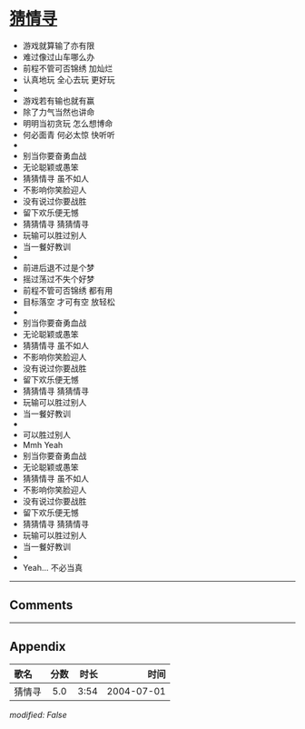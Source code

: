 # [猜情寻](https://music.163.com/song?id=66444)

* 游戏就算输了亦有限
* 难过像过山车哪么办
* 前程不管可否锦绣 加灿烂
* 认真地玩 全心去玩 更好玩
* 
* 游戏若有输也就有赢
* 除了力气当然也讲命
* 明明当初贪玩 怎么想博命
* 何必面青 何必太惊 快听听
* 
* 别当你要奋勇血战
* 无论聪颖或愚笨
* 猜猜情寻 虽不如人
* 不影响你笑脸迎人
* 没有说过你要战胜
* 留下欢乐便无憾
* 猜猜情寻 猜猜情寻
* 玩输可以胜过别人
* 当一餐好教训
* 
* 前进后退不过是个梦
* 摇过荡过不失个好梦
* 前程不管可否锦绣 都有用
* 目标落空 才可有空 放轻松
* 
* 别当你要奋勇血战
* 无论聪颖或愚笨
* 猜猜情寻 虽不如人
* 不影响你笑脸迎人
* 没有说过你要战胜
* 留下欢乐便无憾
* 猜猜情寻 猜猜情寻
* 玩输可以胜过别人
* 当一餐好教训
* 
* 可以胜过别人
* Mmh Yeah
* 别当你要奋勇血战
* 无论聪颖或愚笨
* 猜猜情寻 虽不如人
* 不影响你笑脸迎人
* 没有说过你要战胜
* 留下欢乐便无憾
* 猜猜情寻 猜猜情寻
* 玩输可以胜过别人
* 当一餐好教训
* 
* Yeah... 不必当真


---

## Comments


---

## Appendix

|歌名|分数|时长|时间|
|:---|:---:|---:|---:|
|猜情寻|5.0|3:54|2004-07-01

*modified: False*